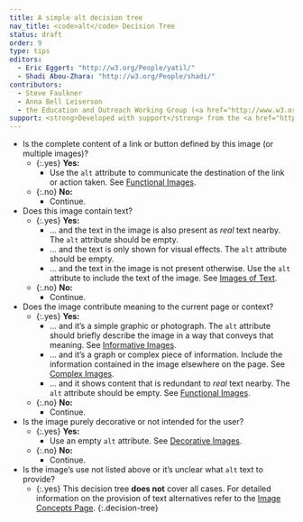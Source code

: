 ```yaml
---
title: A simple alt decision tree
nav_title: <code>alt</code> Decision Tree
status: draft
order: 9
type: tips
editors:
  - Eric Eggert: "http://w3.org/People/yatil/"
  - Shadi Abou-Zhara: "http://w3.org/People/shadi/"
contributors:
  - Steve Faulkner
  - Anna Bell Leiserson
  - the Education and Outreach Working Group (<a href="http://www.w3.org/WAI/EO/">EOWG</a>)
support: <strong>Developed with support</strong> from the <a href="http://www.w3.org/WAI/ACT/">WAI-ACT</a> project, co-funded by the European Commission <abbr title="Information Society Technologies">IST</abbr> Programme.
---
```


-   Is the complete content of a link or button defined by this image (or multiple images)?
    -   {:.yes} **Yes:**
        - Use the `alt` attribute to communicate the destination of the link or action taken. See [Functional Images](functional.html). 
    -   {:.no} **No:**
        - Continue.
-   Does this image contain text?
    -   {:.yes} **Yes:**
        -   … and the text in the image is also present as *real* text nearby. The `alt` attribute should be empty.
        -   … and the text is only shown for visual effects. The `alt` attribute should be empty.
        -   … and the text in the image is not present otherwise. Use the `alt` attribute to include the text of the image. See [Images of Text](textual.html#image-of-styled-text-with-decorative-effect).
    -   {:.no} **No:**
        - Continue.
-   Does the image contribute meaning to the current page or context?
    -   {:.yes} **Yes:** 
        -   … and it’s a simple graphic or photograph. The `alt` attribute should briefly describe the image in a way that conveys that meaning. See [Informative Images](informative.html).
        -   … and it’s a graph or complex piece of information. Include the information contained in the image elsewhere on the page. See [Complex Images](complex.html).
        -   … and it shows content that is redundant to *real* text nearby. The `alt` attribute should be empty. See [Functional Images](functional.html#logo-image-within-link-text).
    -   {:.no} **No:**
        -   Continue.
-   Is the image purely decorative or not intended for the user?
    -   {:.yes} **Yes:** 
        - Use an empty `alt` attribute. See [Decorative Images](decorative.html).
    -   {:.no} **No:** 
        - Continue.
-   Is the image’s use not listed above or it’s unclear what `alt` text to provide?
    -   {:.yes} This decision tree **does not** cover all cases. For detailed information on the provision of text alternatives refer to the [Image Concepts Page](index.html).
{:.decision-tree}
